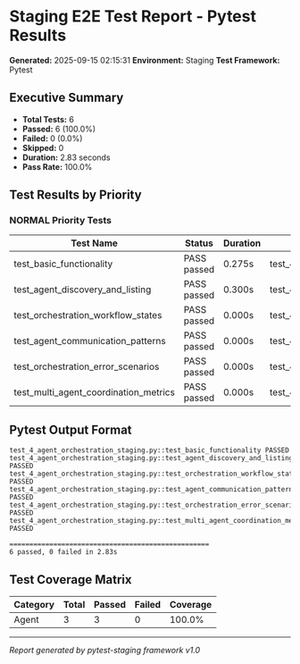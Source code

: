 # Staging E2E Test Report - Pytest Results

**Generated:** 2025-09-15 02:15:31
**Environment:** Staging
**Test Framework:** Pytest

## Executive Summary

- **Total Tests:** 6
- **Passed:** 6 (100.0%)
- **Failed:** 0 (0.0%)
- **Skipped:** 0
- **Duration:** 2.83 seconds
- **Pass Rate:** 100.0%

## Test Results by Priority

### NORMAL Priority Tests

| Test Name | Status | Duration | File |
|-----------|--------|----------|------|
| test_basic_functionality | PASS passed | 0.275s | test_4_agent_orchestration_staging.py |
| test_agent_discovery_and_listing | PASS passed | 0.300s | test_4_agent_orchestration_staging.py |
| test_orchestration_workflow_states | PASS passed | 0.000s | test_4_agent_orchestration_staging.py |
| test_agent_communication_patterns | PASS passed | 0.000s | test_4_agent_orchestration_staging.py |
| test_orchestration_error_scenarios | PASS passed | 0.000s | test_4_agent_orchestration_staging.py |
| test_multi_agent_coordination_metrics | PASS passed | 0.000s | test_4_agent_orchestration_staging.py |

## Pytest Output Format

```
test_4_agent_orchestration_staging.py::test_basic_functionality PASSED
test_4_agent_orchestration_staging.py::test_agent_discovery_and_listing PASSED
test_4_agent_orchestration_staging.py::test_orchestration_workflow_states PASSED
test_4_agent_orchestration_staging.py::test_agent_communication_patterns PASSED
test_4_agent_orchestration_staging.py::test_orchestration_error_scenarios PASSED
test_4_agent_orchestration_staging.py::test_multi_agent_coordination_metrics PASSED

==================================================
6 passed, 0 failed in 2.83s
```

## Test Coverage Matrix

| Category | Total | Passed | Failed | Coverage |
|----------|-------|--------|--------|----------|
| Agent | 3 | 3 | 0 | 100.0% |

---
*Report generated by pytest-staging framework v1.0*
